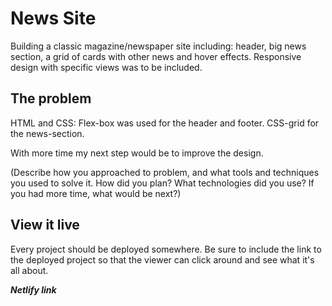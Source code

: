 # News Site

Building a classic magazine/newspaper site including: header, big news section, a grid of cards with other news and hover effects. Responsive design with specific views was to be included.

## The problem

HTML and CSS: Flex-box was used for the header and footer. CSS-grid for the news-section. 

With more time my next step would be to improve the design.

(Describe how you approached to problem, and what tools and techniques you used to solve it. How did you plan? What technologies did you use? If you had more time, what would be next?)

## View it live
Every project should be deployed somewhere. Be sure to include the link to the deployed project so that the viewer can click around and see what it's all about.

***Netlify link***